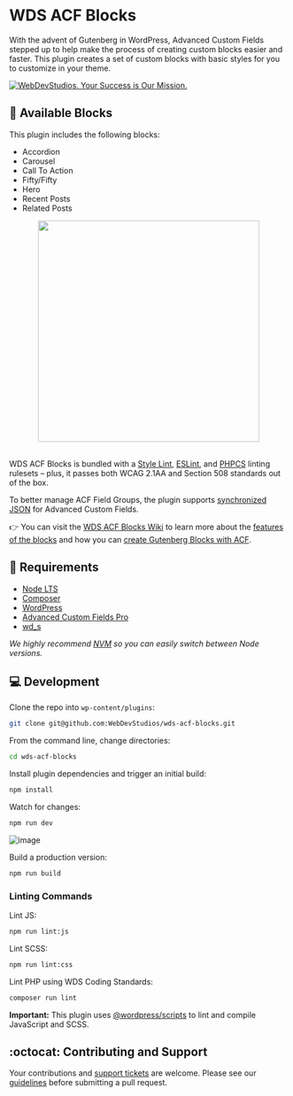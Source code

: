 # WDS ACF Blocks

With the advent of Gutenberg in WordPress, Advanced Custom Fields stepped up to help make the process of creating custom blocks easier and faster. This plugin creates a set of custom blocks with basic styles for you to customize in your theme.

<a href="https://webdevstudios.com/contact/"><img src="https://webdevstudios.com/wp-content/uploads/2018/04/wds-github-banner.png" alt="WebDevStudios. Your Success is Our Mission."></a>

## 🧱 Available Blocks

This plugin includes the following blocks:

-   Accordion
-   Carousel
-   Call To Action
-   Fifty/Fifty
-   Hero
-   Recent Posts
-   Related Posts

<div align="center"><img src="https://i.imgur.com/Ffk7dGC.jpg" width="400"></div><br>

WDS ACF Blocks is bundled with a [Style Lint](https://stylelint.io/), [ESLint](https://eslint.org/), and [PHPCS](https://github.com/squizlabs/PHP_CodeSniffer) linting rulesets – plus, it passes both WCAG 2.1AA and Section 508 standards out of the box.

To better manage ACF Field Groups, the plugin supports [synchronized JSON](https://www.advancedcustomfields.com/resources/synchronized-json/) for Advanced Custom Fields.

👉 You can visit the [WDS ACF Blocks Wiki](https://github.com/WebDevStudios/wds-acf-blocks/wiki/WDS-ACF-Blocks) to learn more about the [features of the blocks](https://github.com/WebDevStudios/wds-acf-blocks/wiki/WDS-ACF-Blocks#block-features) and how you can [create Gutenberg Blocks with ACF](https://github.com/WebDevStudios/wds-acf-blocks/wiki/WDS-ACF-Blocks#creating-gutenberg-blocks-with-acf).

## 📝 Requirements

-   [Node LTS](https://nodejs.org/en/)
-   [Composer](https://getcomposer.org/)
-   [WordPress](https://wordpress.org/)
-   [Advanced Custom Fields Pro](https://www.advancedcustomfields.com/pro/)
-   [wd_s](https://github.com/WebDevStudios/wd_s)

_We highly recommend [NVM](https://github.com/nvm-sh/nvm) so you can easily switch between Node versions._

## 💻 Development

Clone the repo into `wp-content/plugins`:

```bash
git clone git@github.com:WebDevStudios/wds-acf-blocks.git
```

From the command line, change directories:

```bash
cd wds-acf-blocks
```

Install plugin dependencies and trigger an initial build:

```bash
npm install
```

Watch for changes:

```bash
npm run dev
```

![image](https://i.imgur.com/n2FEkhB.jpg)

Build a production version:

```bash
npm run build
```

### Linting Commands

Lint JS:

```bash
npm run lint:js
```

Lint SCSS:

```bash
npm run lint:css
```

Lint PHP using WDS Coding Standards:

```bash
composer run lint
```

**Important:** This plugin uses [@wordpress/scripts](https://www.npmjs.com/package/@wordpress/scripts) to lint and compile JavaScript and SCSS.

## :octocat: Contributing and Support

Your contributions and [support tickets](https://github.com/WebDevStudios/wds-acf-blocks/issues) are welcome. Please see our [guidelines](https://github.com/WebDevStudios/wds-acf-blocks/blob/master/.github/CONTRIBUTING.md) before submitting a pull request.
